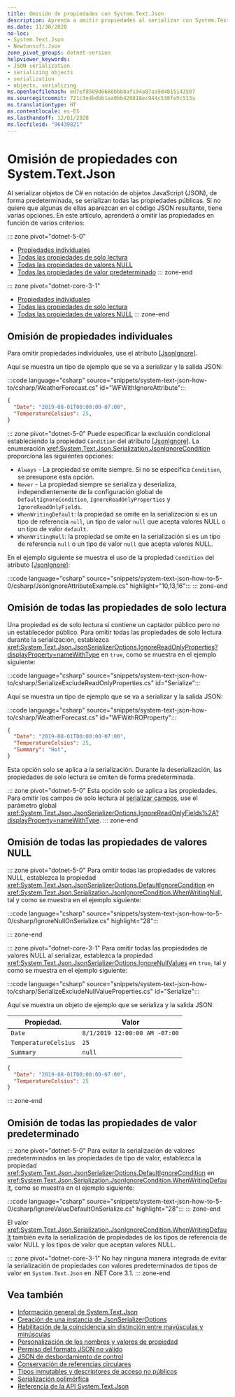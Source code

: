 ```yaml
---
title: Omisión de propiedades con System.Text.Json
description: Aprenda a omitir propiedades al serializar con System.Text.Json en .NET.
ms.date: 11/30/2020
no-loc:
- System.Text.Json
- Newtonsoft.Json
zone_pivot_groups: dotnet-version
helpviewer_keywords:
- JSON serialization
- serializing objects
- serialization
- objects, serializing
ms.openlocfilehash: ed7ef8509d6660bbbbaf194a87aa9d4815143507
ms.sourcegitcommit: 721c3e4bdbb1ea0bb420818ec944c538fe5c513a
ms.translationtype: HT
ms.contentlocale: es-ES
ms.lasthandoff: 12/01/2020
ms.locfileid: "96439821"
---
```

# <a name="how-to-ignore-properties-with-no-locsystemtextjson"></a>Omisión de propiedades con System.Text.Json

Al serializar objetos de C# en notación de objetos JavaScript (JSON), de forma predeterminada, se serializan todas las propiedades públicas. Si no quiere que algunas de ellas aparezcan en el código JSON resultante, tiene varias opciones. En este artículo, aprenderá a omitir las propiedades en función de varios criterios:

::: zone pivot="dotnet-5-0"

* [Propiedades individuales](#ignore-individual-properties)
* [Todas las propiedades de solo lectura](#ignore-all-read-only-properties)
* [Todas las propiedades de valores NULL](#ignore-all-null-value-properties)
* [Todas las propiedades de valor predeterminado](#ignore-all-default-value-properties)
::: zone-end

::: zone pivot="dotnet-core-3-1"

* [Propiedades individuales](#ignore-individual-properties)
* [Todas las propiedades de solo lectura](#ignore-all-read-only-properties)
* [Todas las propiedades de valores NULL](#ignore-all-null-value-properties)
::: zone-end

## <a name="ignore-individual-properties"></a>Omisión de propiedades individuales

Para omitir propiedades individuales, use el atributo [[JsonIgnore]](xref:System.Text.Json.Serialization.JsonIgnoreAttribute).

Aquí se muestra un tipo de ejemplo que se va a serializar y la salida JSON:

:::code language="csharp" source="snippets/system-text-json-how-to/csharp/WeatherForecast.cs" id="WFWithIgnoreAttribute":::

```json
{
  "Date": "2019-08-01T00:00:00-07:00",
  "TemperatureCelsius": 25,
}
```

::: zone pivot="dotnet-5-0"
Puede especificar la exclusión condicional estableciendo la propiedad `Condition` del atributo [[JsonIgnore]](xref:System.Text.Json.Serialization.JsonIgnoreAttribute). La enumeración <xref:System.Text.Json.Serialization.JsonIgnoreCondition> proporciona las siguientes opciones:

* `Always` - La propiedad se omite siempre. Si no se especifica `Condition`, se presupone esta opción.
* `Never` - La propiedad siempre se serializa y deserializa, independientemente de la configuración global de `DefaultIgnoreCondition`, `IgnoreReadOnlyProperties` y `IgnoreReadOnlyFields`.
* `WhenWritingDefault`: la propiedad se omite en la serialización si es un tipo de referencia `null`, un tipo de valor `null` que acepta valores NULL o un tipo de valor `default`.
* `WhenWritingNull`: la propiedad se omite en la serialización si es un tipo de referencia `null` o un tipo de valor `null` que acepta valores NULL.

En el ejemplo siguiente se muestra el uso de la propiedad `Condition` del atributo [[JsonIgnore]](xref:System.Text.Json.Serialization.JsonIgnoreAttribute):

:::code language="csharp" source="snippets/system-text-json-how-to-5-0/csharp/JsonIgnoreAttributeExample.cs" highlight="10,13,16":::
::: zone-end

## <a name="ignore-all-read-only-properties"></a>Omisión de todas las propiedades de solo lectura

Una propiedad es de solo lectura si contiene un captador público pero no un establecedor público. Para omitir todas las propiedades de solo lectura durante la serialización, establezca <xref:System.Text.Json.JsonSerializerOptions.IgnoreReadOnlyProperties?displayProperty=nameWithType> en `true`, como se muestra en el ejemplo siguiente:

:::code language="csharp" source="snippets/system-text-json-how-to/csharp/SerializeExcludeReadOnlyProperties.cs" id="Serialize":::

Aquí se muestra un tipo de ejemplo que se va a serializar y la salida JSON:

:::code language="csharp" source="snippets/system-text-json-how-to/csharp/WeatherForecast.cs" id="WFWithROProperty":::

```json
{
  "Date": "2019-08-01T00:00:00-07:00",
  "TemperatureCelsius": 25,
  "Summary": "Hot",
}
```

Esta opción solo se aplica a la serialización. Durante la deserialización, las propiedades de solo lectura se omiten de forma predeterminada.

::: zone pivot="dotnet-5-0"
Esta opción solo se aplica a las propiedades. Para omitir los campos de solo lectura al [serializar campos](system-text-json-how-to.md#include-fields), use el parámetro global <xref:System.Text.Json.JsonSerializerOptions.IgnoreReadOnlyFields%2A?displayProperty=nameWithType>.
::: zone-end

## <a name="ignore-all-null-value-properties"></a>Omisión de todas las propiedades de valores NULL

::: zone pivot="dotnet-5-0"
Para omitir todas las propiedades de valores NULL, establezca la propiedad <xref:System.Text.Json.JsonSerializerOptions.DefaultIgnoreCondition> en <xref:System.Text.Json.Serialization.JsonIgnoreCondition.WhenWritingNull>, tal y como se muestra en el ejemplo siguiente:

:::code language="csharp" source="snippets/system-text-json-how-to-5-0/csharp/IgnoreNullOnSerialize.cs" highlight="28":::

::: zone-end

::: zone pivot="dotnet-core-3-1"
Para omitir todas las propiedades de valores NULL al serializar, establezca la propiedad <xref:System.Text.Json.JsonSerializerOptions.IgnoreNullValues> en `true`, tal y como se muestra en el ejemplo siguiente:

:::code language="csharp" source="snippets/system-text-json-how-to/csharp/SerializeExcludeNullValueProperties.cs" id="Serialize":::

Aquí se muestra un objeto de ejemplo que se serializa y la salida JSON:

| Propiedad.             | Valor                         |
|----------------------|-------------------------------|
| `Date`               | `8/1/2019 12:00:00 AM -07:00` |
| `TemperatureCelsius` | `25`                          |
| `Summary`            | `null`                        |

```json
{
  "Date": "2019-08-01T00:00:00-07:00",
  "TemperatureCelsius": 25
}
```

::: zone-end

## <a name="ignore-all-default-value-properties"></a>Omisión de todas las propiedades de valor predeterminado

::: zone pivot="dotnet-5-0"
Para evitar la serialización de valores predeterminados en las propiedades de tipo de valor, establezca la propiedad <xref:System.Text.Json.JsonSerializerOptions.DefaultIgnoreCondition> en <xref:System.Text.Json.Serialization.JsonIgnoreCondition.WhenWritingDefault>, como se muestra en el ejemplo siguiente:

:::code language="csharp" source="snippets/system-text-json-how-to-5-0/csharp/IgnoreValueDefaultOnSerialize.cs" highlight="28":::
::: zone-end

El valor <xref:System.Text.Json.Serialization.JsonIgnoreCondition.WhenWritingDefault> también evita la serialización de propiedades de los tipos de referencia de valor NULL y los tipos de valor que aceptan valores NULL.

::: zone pivot="dotnet-core-3-1"
No hay ninguna manera integrada de evitar la serialización de propiedades con valores predeterminados de tipos de valor en `System.Text.Json` en .NET Core 3.1.
::: zone-end

## <a name="see-also"></a>Vea también

* [Información general de System.Text.Json](system-text-json-overview.md)
* [Creación de una instancia de JsonSerializerOptions](system-text-json-configure-options.md)
* [Habilitación de la coincidencia sin distinción entre mayúsculas y minúsculas](system-text-json-character-casing.md)
* [Personalización de los nombres y valores de propiedad](system-text-json-customize-properties.md)
* [Permiso del formato JSON no válido](system-text-json-invalid-json.md)
* [JSON de desbordamiento de control](system-text-json-handle-overflow.md)
* [Conservación de referencias circulares](system-text-json-preserve-references.md)
* [Tipos inmutables y descriptores de acceso no públicos](system-text-json-immutability.md)
* [Serialización polimórfica](system-text-json-polymorphism.md)
* [Referencia de la API System.Text.Json](xref:System.Text.Json)
